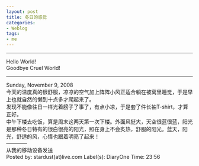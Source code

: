 ```yaml
---
layout: post
title: 冬日的感觉
categories:
- Weblog
tags:
- me
---
```

**********
Hello World!    
Goodbye Cruel World!
**********
Sunday, November 9, 2008    
今天的温度真的很舒服，凉凉的空气加上阵阵小风正适合躺在被窝里睡觉，于是早上也就自然的懒到十点多才爬起来了。    
发现不能像往日一样光着膀子了事了，有点小凉，于是套了件长袖T-shirt，才算正好。    
中午下楼去吃饭，算是周末这两天第一次下楼。外面风挺大，天空很蓝很蓝，阳光是那种冬日特有的很白很亮的阳光，照在身上不会炙热，舒服的阳光。蓝天，阳光，舒适的风，心情也跟着明亮了起来！    
————    
从我的移动设备发送    
Posted by: stardust(at)live.com Label(s): DiaryOne Time: 23:56